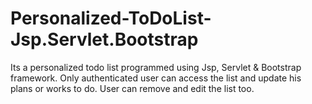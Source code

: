 # Personalized-ToDoList-Jsp.Servlet.Bootstrap
 Its a personalized todo list programmed using Jsp, Servlet & Bootstrap framework. Only authenticated user can access the list and update his plans or works to do. User can remove and edit the list too.
